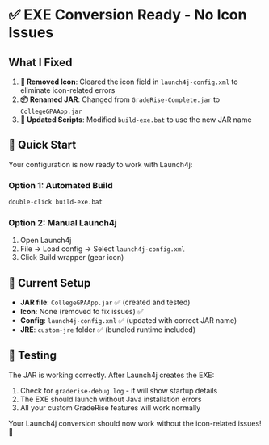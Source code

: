 # ✅ EXE Conversion Ready - No Icon Issues

## What I Fixed
1. **🚫 Removed Icon**: Cleared the icon field in `launch4j-config.xml` to eliminate icon-related errors
2. **📦 Renamed JAR**: Changed from `GradeRise-Complete.jar` to `CollegeGPAApp.jar`
3. **🔧 Updated Scripts**: Modified `build-exe.bat` to use the new JAR name

## 🚀 Quick Start
Your configuration is now ready to work with Launch4j:

### Option 1: Automated Build
```bash
double-click build-exe.bat
```

### Option 2: Manual Launch4j
1. Open Launch4j
2. File → Load config → Select `launch4j-config.xml`
3. Click Build wrapper (gear icon)

## 📁 Current Setup
- **JAR file**: `CollegeGPAApp.jar` ✅ (created and tested)
- **Icon**: None (removed to fix issues) ✅
- **Config**: `launch4j-config.xml` ✅ (updated with correct JAR name)
- **JRE**: `custom-jre` folder ✅ (bundled runtime included)

## 🧪 Testing
The JAR is working correctly. After Launch4j creates the EXE:
1. Check for `graderise-debug.log` - it will show startup details
2. The EXE should launch without Java installation errors
3. All your custom GradeRise features will work normally

Your Launch4j conversion should now work without the icon-related issues! 🎉